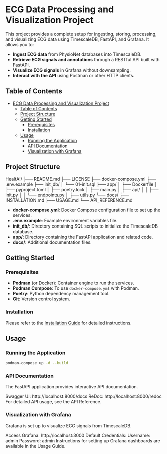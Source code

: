 # ECG Data Processing and Visualization Project

This project provides a complete setup for ingesting, storing, processing, and visualizing ECG data using TimescaleDB, FastAPI, and Grafana. It allows you to:

- **Ingest ECG data** from PhysioNet databases into TimescaleDB.
- **Retrieve ECG signals and annotations** through a RESTful API built with FastAPI.
- **Visualize ECG signals** in Grafana without downsampling.
- **Interact with the API** using Postman or other HTTP clients.

## Table of Contents

- [ECG Data Processing and Visualization Project](#ecg-data-processing-and-visualization-project)
  - [Table of Contents](#table-of-contents)
  - [Project Structure](#project-structure)
  - [Getting Started](#getting-started)
    - [Prerequisites](#prerequisites)
    - [Installation](#installation)
  - [Usage](#usage)
    - [Running the Application](#running-the-application)
    - [API Documentation](#api-documentation)
    - [Visualization with Grafana](#visualization-with-grafana)

## Project Structure

HealtAI/
├── README.md
├── LICENSE
├── docker-compose.yml
├── .env.example
├── init_db/
│ └── 01-init.sql
├── app/
│ ├── Dockerfile
│ ├── pyproject.toml
│ ├── poetry.lock
│ ├── main.py
│ ├── api/
│ │ ├── init.py
│ │ └── endpoints.py
│ ├── utils.py
└── docs/
├── INSTALLATION.md
├── USAGE.md
└── API_REFERENCE.md


- **docker-compose.yml**: Docker Compose configuration file to set up the services.
- **.env.example**: Example environment variables file.
- **init_db/**: Directory containing SQL scripts to initialize the TimescaleDB database.
- **app/**: Directory containing the FastAPI application and related code.
- **docs/**: Additional documentation files.

## Getting Started

### Prerequisites

- **Podman** (or Docker): Container engine to run the services.
- **Podman Compose**: To use `docker-compose.yml` with Podman.
- **Poetry**: Python dependency management tool.
- **Git**: Version control system.

### Installation

Please refer to the [Installation Guide](docs/INSTALLATION.md) for detailed instructions.

## Usage

### Running the Application

```bash
podman-compose up -d --build
```

### API Documentation
The FastAPI application provides interactive API documentation.

Swagger UI: http://localhost:8000/docs
ReDoc: http://localhost:8000/redoc
For detailed API usage, see the API Reference.

### Visualization with Grafana
Grafana is set up to visualize ECG signals from TimescaleDB.

Access Grafana: http://localhost:3000
Default Credentials:
Username: admin
Password: admin
Instructions for setting up Grafana dashboards are available in the Usage Guide.

